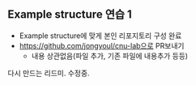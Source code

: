 ## Example structure 연습 1
- Example structure에 맞게 본인 리포지토리 구성 완료
- https://github.com/jongyoul/cnu-lab으로 PR보내기
  - 내용 상관없음(파일 추가, 기존 파일에 내용추가 등등)


다시 만드는 리드미.
수정중.